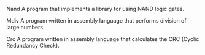 Nand
A program that implements a library for using NAND logic gates.

Mdiv
A program written in assembly language that performs division of large numbers.

Crc
A program written in assembly language that calculates the CRC (Cyclic Redundancy Check).